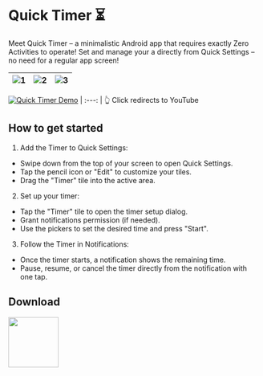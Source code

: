 
# Quick Timer ⏳

Meet Quick Timer – a minimalistic Android app that requires exactly Zero Activities to operate! Set and manage your a directly from Quick Settings – no need for a regular app screen!

|![1](https://github.com/user-attachments/assets/eb2f9b97-f1dd-4c5e-9372-4fe3eb433524)|![2](https://github.com/user-attachments/assets/27efc4d1-6294-42c8-8c71-31277f7b5f4d)|![3](https://github.com/user-attachments/assets/3afc431d-6b37-47f6-8caa-cad4fb32b8e8)|
| :---: | :---: | :---: |

[![Quick Timer Demo](https://github.com/user-attachments/assets/dee2991d-284a-4624-806f-515b87b63099)](https://youtu.be/qjt7PbjlHBg)
| :---: |
👆 Click redirects to YouTube

## How to get started

1. Add the Timer to Quick Settings:
- Swipe down from the top of your screen to open Quick Settings.
- Tap the pencil icon or "Edit" to customize your tiles.
- Drag the "Timer" tile into the active area.

2. Set up your timer:
- Tap the "Timer" tile to open the timer setup dialog.
- Grant notifications permission (if needed).
- Use the pickers to set the desired time and press "Start".

3. Follow the Timer in Notifications:
- Once the timer starts, a notification shows the remaining time.
- Pause, resume, or cancel the timer directly from the notification with one tap.

## Download

[<img src="https://github.com/user-attachments/assets/fdcf14f1-ad28-485c-a143-aa37a53ebfdc" height="100">](https://play.google.com/store/apps/details?id=com.shpak.quicktimer)
